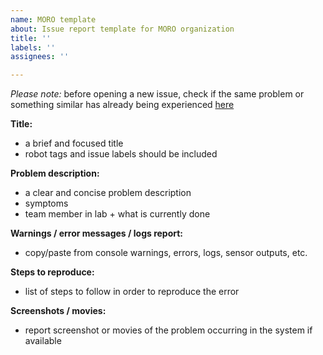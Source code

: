 ```yaml
---
name: MORO template
about: Issue report template for MORO organization
title: ''
labels: ''
assignees: ''

---
```


*Please note:* before opening a new issue, check if the same problem or something similar has already being experienced [here](https://rmc-github.robotic.dlr.de/moro/lru_system/issues)

**Title:** 
- a brief and focused title
- robot tags and issue labels should be included

**Problem description:**
- a clear and concise problem description
- symptoms
- team member in lab + what is currently done

**Warnings / error messages / logs report:**
 - copy/paste from console warnings, errors, logs, sensor outputs, etc.

**Steps to reproduce:**
 - list of steps to follow in order to reproduce the error

**Screenshots / movies:**
 - report screenshot or movies of the problem occurring in the system if available
